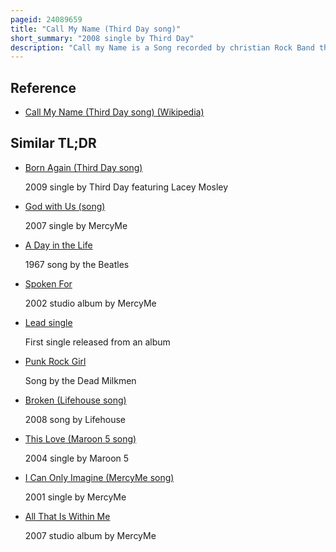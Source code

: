 ```yaml
---
pageid: 24089659
title: "Call My Name (Third Day song)"
short_summary: "2008 single by Third Day"
description: "Call my Name is a Song recorded by christian Rock Band third Day. Written by Mac Powell and produced by third Day it was released on essential Records as the Lead single from the Band's 2008 Album Revelation. Call my Name was considered a Pop Rock and ac-friendly Song with a basic Drum Track and a solid Melody. Lyrically it has been described alternately as set from the Perspective of God or as a Cry to god."
---
```


## Reference

- [Call My Name (Third Day song) (Wikipedia)](https://en.wikipedia.org/?curid=24089659)

## Similar TL;DR

- [Born Again (Third Day song)](/tldr/en/born-again-third-day-song)

  2009 single by Third Day featuring Lacey Mosley

- [God with Us (song)](/tldr/en/god-with-us-song)

  2007 single by MercyMe

- [A Day in the Life](/tldr/en/a-day-in-the-life)

  1967 song by the Beatles

- [Spoken For](/tldr/en/spoken-for)

  2002 studio album by MercyMe

- [Lead single](/tldr/en/lead-single)

  First single released from an album

- [Punk Rock Girl](/tldr/en/punk-rock-girl)

  Song by the Dead Milkmen

- [Broken (Lifehouse song)](/tldr/en/broken-lifehouse-song)

  2008 song by Lifehouse

- [This Love (Maroon 5 song)](/tldr/en/this-love-maroon-5-song)

  2004 single by Maroon 5

- [I Can Only Imagine (MercyMe song)](/tldr/en/i-can-only-imagine-mercyme-song)

  2001 single by MercyMe

- [All That Is Within Me](/tldr/en/all-that-is-within-me)

  2007 studio album by MercyMe
